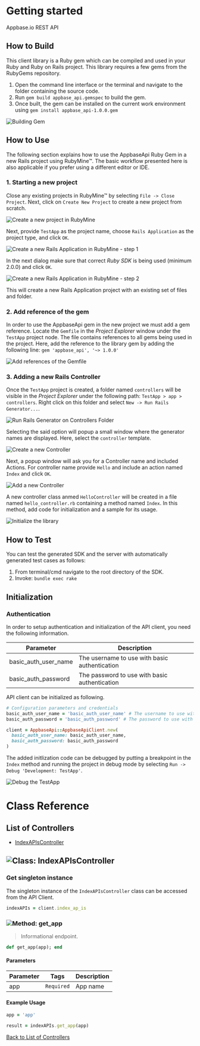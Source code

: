 # Getting started

Appbase.io REST API

## How to Build

This client library is a Ruby gem which can be compiled and used in your Ruby and Ruby on Rails project. This library requires a few gems from the RubyGems repository.

1. Open the command line interface or the terminal and navigate to the folder containing the source code.
2. Run ``` gem build appbase_api.gemspec ``` to build the gem.
3. Once built, the gem can be installed on the current work environment using ``` gem install appbase_api-1.0.0.gem ```

![Building Gem](https://apidocs.io/illustration/ruby?step=buildSDK&workspaceFolder=Appbase%20API-Ruby&workspaceName=Appbase%20API-Ruby&projectName=appbase_api&gemName=appbase_api&gemVer=1.0.0)

## How to Use

The following section explains how to use the AppbaseApi Ruby Gem in a new Rails project using RubyMine&trade;. The basic workflow presented here is also applicable if you prefer using a different editor or IDE.

### 1. Starting a new project

Close any existing projects in RubyMine&trade; by selecting ``` File -> Close Project ```. Next, click on ``` Create New Project ``` to create a new project from scratch.

![Create a new project in RubyMine](https://apidocs.io/illustration/ruby?step=createNewProject0&workspaceFolder=Appbase%20API-Ruby&workspaceName=AppbaseApi&projectName=appbase_api&gemName=appbase_api&gemVer=1.0.0)

Next, provide ``` TestApp ``` as the project name, choose ``` Rails Application ``` as the project type, and click ``` OK ```.

![Create a new Rails Application in RubyMine - step 1](https://apidocs.io/illustration/ruby?step=createNewProject1&workspaceFolder=Appbase%20API-Ruby&workspaceName=AppbaseApi&projectName=appbase_api&gemName=appbase_api&gemVer=1.0.0)

In the next dialog make sure that correct *Ruby SDK* is being used (minimum 2.0.0) and click ``` OK ```.

![Create a new Rails Application in RubyMine - step 2](https://apidocs.io/illustration/ruby?step=createNewProject2&workspaceFolder=Appbase%20API-Ruby&workspaceName=AppbaseApi&projectName=appbase_api&gemName=appbase_api&gemVer=1.0.0)

This will create a new Rails Application project with an existing set of files and folder.

### 2. Add reference of the gem

In order to use the AppbaseApi gem in the new project we must add a gem reference. Locate the ```Gemfile``` in the *Project Explorer* window under the ``` TestApp ``` project node. The file contains references to all gems being used in the project. Here, add the reference to the library gem by adding the following line: ``` gem 'appbase_api', '~> 1.0.0' ```

![Add references of the Gemfile](https://apidocs.io/illustration/ruby?step=addReference&workspaceFolder=Appbase%20API-Ruby&workspaceName=AppbaseApi&projectName=appbase_api&gemName=appbase_api&gemVer=1.0.0)

### 3. Adding a new Rails Controller

Once the ``` TestApp ``` project is created, a folder named ``` controllers ``` will be visible in the *Project Explorer* under the following path: ``` TestApp > app > controllers ```. Right click on this folder and select ``` New -> Run Rails Generator... ```.

![Run Rails Generator on Controllers Folder](https://apidocs.io/illustration/ruby?step=addCode0&workspaceFolder=Appbase%20API-Ruby&workspaceName=AppbaseApi&projectName=appbase_api&gemName=appbase_api&gemVer=1.0.0)

Selecting the said option will popup a small window where the generator names are displayed. Here, select the ``` controller ``` template.

![Create a new Controller](https://apidocs.io/illustration/ruby?step=addCode1&workspaceFolder=Appbase%20API-Ruby&workspaceName=AppbaseApi&projectName=appbase_api&gemName=appbase_api&gemVer=1.0.0)

Next, a popup window will ask you for a Controller name and included Actions. For controller name provide ``` Hello ``` and include an action named ``` Index ``` and click ``` OK ```.

![Add a new Controller](https://apidocs.io/illustration/ruby?step=addCode2&workspaceFolder=Appbase%20API-Ruby&workspaceName=AppbaseApi&projectName=appbase_api&gemName=appbase_api&gemVer=1.0.0)

A new controller class anmed ``` HelloController ``` will be created in a file named ``` hello_controller.rb ``` containing a method named ``` Index ```. In this method, add code for initialization and a sample for its usage.

![Initialize the library](https://apidocs.io/illustration/ruby?step=addCode3&workspaceFolder=Appbase%20API-Ruby&workspaceName=AppbaseApi&projectName=appbase_api&gemName=appbase_api&gemVer=1.0.0)

## How to Test

You can test the generated SDK and the server with automatically generated test
cases as follows:

  1. From terminal/cmd navigate to the root directory of the SDK.
  2. Invoke: `bundle exec rake`

## Initialization

### Authentication
In order to setup authentication and initialization of the API client, you need the following information.

| Parameter | Description |
|-----------|-------------|
| basic_auth_user_name | The username to use with basic authentication |
| basic_auth_password | The password to use with basic authentication |



API client can be initialized as following.

```ruby
# Configuration parameters and credentials
basic_auth_user_name = 'basic_auth_user_name' # The username to use with basic authentication
basic_auth_password = 'basic_auth_password' # The password to use with basic authentication

client = AppbaseApi::AppbaseApiClient.new(
  basic_auth_user_name: basic_auth_user_name,
  basic_auth_password: basic_auth_password
)
```

The added initlization code can be debugged by putting a breakpoint in the ``` Index ``` method and running the project in debug mode by selecting ``` Run -> Debug 'Development: TestApp' ```.

![Debug the TestApp](https://apidocs.io/illustration/ruby?step=addCode4&workspaceFolder=Appbase%20API-Ruby&workspaceName=AppbaseApi&projectName=appbase_api&gemName=appbase_api&gemVer=1.0.0&initLine=client%2520%253D%2520AppbaseApiClient.new%2528%2527basic_auth_user_name%2527%252C%2520%2527basic_auth_password%2527%2529)



# Class Reference

## <a name="list_of_controllers"></a>List of Controllers

* [IndexAPIsController](#index_ap_is_controller)

## <a name="index_ap_is_controller"></a>![Class: ](https://apidocs.io/img/class.png ".IndexAPIsController") IndexAPIsController

### Get singleton instance

The singleton instance of the ``` IndexAPIsController ``` class can be accessed from the API Client.

```ruby
indexAPIs = client.index_ap_is
```

### <a name="get_app"></a>![Method: ](https://apidocs.io/img/method.png ".IndexAPIsController.get_app") get_app

> Informational endpoint.


```ruby
def get_app(app); end
```

#### Parameters

| Parameter | Tags | Description |
|-----------|------|-------------|
| app |  ``` Required ```  | App name |


#### Example Usage

```ruby
app = 'app'

result = indexAPIs.get_app(app)

```


[Back to List of Controllers](#list_of_controllers)



